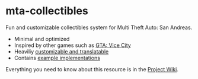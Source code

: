 # mta-collectibles

Fun and customizable collectibles system for Multi Theft Auto: San Andreas.

- Minimal and optimized
- Inspired by other games such as [GTA: Vice City](https://gta.fandom.com/wiki/Hidden_Packages_in_GTA_Vice_City)
- Heaviliy [customizable and translatable](/collectibles/config.xml)
- Contains [example implementations](/collectibles/examples/)

Everything you need to know about this resource is in the [Project Wiki](https://github.com/Fernando-A-Rocha/mta-collectibles/wiki).
